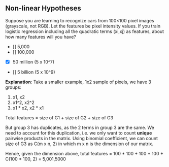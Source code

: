 ## Non-linear Hypotheses

Suppose you are learning to recognize cars from 100×100 pixel images (grayscale, not RGB). Let the features be pixel intensity values. If you train logistic regression including all the quadratic terms (xi,xj) as features, about how many features will you have?

- [] 5,000
- [] 100,000
- [X] 50 million (5 x 10^7)
- [] 5 billion (5 x 10^9)

**Explanation**: Take a smaller example, 1x2 sample of pixels, we have 3 groups:

1. x1, x2
2. x1^2, x2^2
3. x1 * x2, x2 * x1

Total features = size of G1 + size of G2 + size of G3

But group 3 has duplicates, as the 2 terms in group 3 are the same. We need to account for this duplication, i.e. we only want to count **unique** pairwise products in the matrix. Using binomial coefficient, we can count size of G3 as C(m x n, 2) in which m x n is the dimension of our matrix.

Hence, given the dimension above, total features = 100 * 100 + 100 * 100 + C(100 * 100, 2) = 5,001,5000
